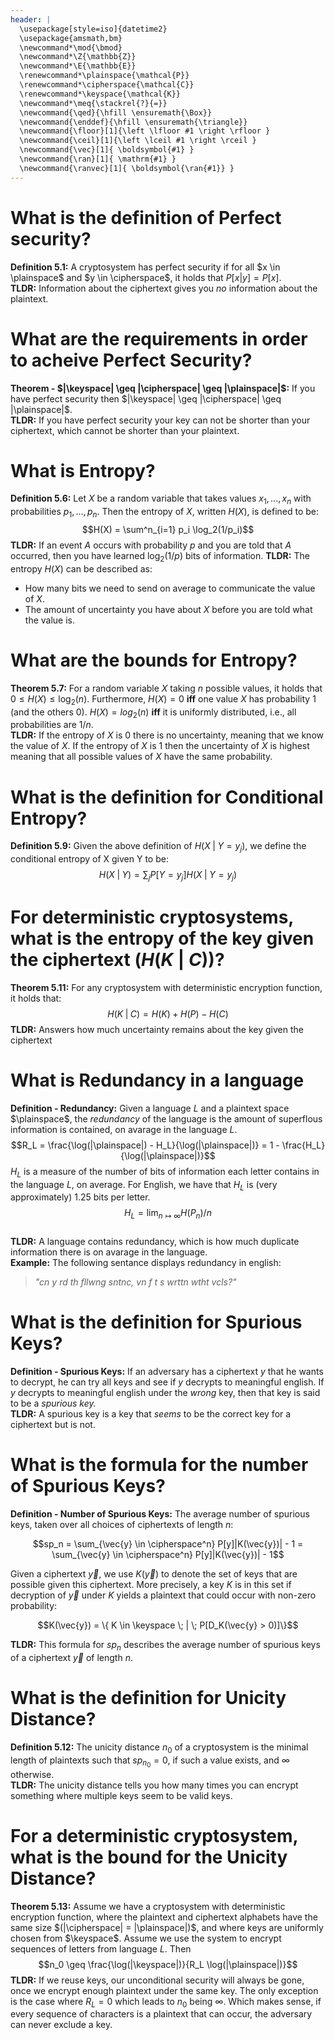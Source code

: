 ```yaml
---
header: |
  \usepackage[style=iso]{datetime2}
  \usepackage{amsmath,bm}
  \newcommand*\mod{\bmod}
  \newcommand*\Z{\mathbb{Z}}
  \newcommand*\E{\mathbb{E}}
  \renewcommand*\plainspace{\mathcal{P}}
  \renewcommand*\cipherspace{\mathcal{C}}
  \renewcommand*\keyspace{\mathcal{K}}
  \newcommand*\meq{\stackrel{?}{=}}
  \newcommand{\qed}{\hfill \ensuremath{\Box}}
  \newcommand{\enddef}{\hfill \ensuremath{\triangle}}
  \newcommand{\floor}[1]{\left \lfloor #1 \right \rfloor }
  \newcommand{\ceil}[1]{\left \lceil #1 \right \rceil }
  \newcommand{\vec}[1]{ \boldsymbol{#1} }
  \newcommand{\ran}[1]{ \mathrm{#1} }
  \newcommand{\ranvec}[1]{ \boldsymbol{\ran{#1}} }
---
```


# What is the definition of Perfect security?

**Definition 5.1:** A cryptosystem has perfect security if for all $x \in
\plainspace$ and $y \in \cipherspace$, it holds that $P[x|y] = P[x].$  
**TLDR:** Information about the ciphertext gives you _no_ information about
the plaintext.

# What are the requirements in order to acheive Perfect Security?

**Theorem - $|\keyspace| \geq |\cipherspace| \geq |\plainspace|$:** If you have
perfect security then $|\keyspace| \geq |\cipherspace| \geq |\plainspace|$.  
**TLDR:** If you have perfect security your key can not be shorter than your
ciphertext, which cannot be shorter than your plaintext.

# What is Entropy?

**Definition 5.6:** Let $X$ be a random variable that takes values $x_1,
..., x_n$ with probabilities $p_1, ..., p_n.$ Then the entropy of $X$,
written $H(X)$, is defined to be: 
$$H(X) = \sum^n_{i=1} p_i \log_2(1/p_i)$$
**TLDR:** If an event $A$ occurs with probability $p$ and you are told that
$A$ occurred, then you have learned $\log_2(1/p)$ bits of information.
**TLDR:** The entropy $H(X)$ can be described as: 

- How many bits we need to send on average to communicate the value of $X$.
- The amount of uncertainty you have about $X$ before you are told what the
  value is.

# What are the bounds for Entropy?

**Theorem 5.7:** For a random variable $X$ taking $n$ possible values, it
holds that $0 \leq H(X) \leq \log_2(n)$. Furthermore, $H(X) = 0$ **iff**
one value $X$ has probability 1 (and the others 0). $H(X) = log_2(n)$ **iff**
it is uniformly distributed, i.e., all probabilities are $1/n$.  
**TLDR:** If the entropy of $X$ is 0 there is no uncertainty, meaning that
we know the value of $X$. If the entropy of $X$ is 1 then the uncertainty
of $X$ is highest meaning that all possible values of $X$ have the same
probability.

# What is the definition for Conditional Entropy?

**Definition 5.9:** Given the above definition of $H(X \;|\;Y = y_j)$, we define
the conditional entropy of X given Y to be:
$$H(X \;|\; Y) = \sum_j P[Y = y_j] H(X \;|\; Y = y_j)$$

# For deterministic cryptosystems, what is the entropy of the key given the ciphertext ($H(K \;|\; C$))?

**Theorem 5.11:** For any cryptosystem with deterministic encryption function, it
holds that:
$$H(K \;|\; C) = H(K) + H(P) - H(C)$$
**TLDR:** Answers how much uncertainty remains about the key given the ciphertext

# What is Redundancy in a language

**Definition - Redundancy:** Given a language $L$ and a plaintext space $\plainspace$,
the _redundancy_ of the language is the amount of superflous information is
contained, on avarage in the language $L$.
$$R_L = \frac{\log(|\plainspace|) - H_L}{\log(|\plainspace|)} = 1 - \frac{H_L}{\log(|\plainspace|)}$$
$H_L$ is a measure of the number of bits of information each letter contains
in the language $L$, on average. For English, we have that $H_L$ is (very
approximately) 1.25 bits per letter.
$$H_L = \lim_{n \mapsto \infty} H(P_n)/n$$  
**TLDR:** A language contains redundancy, which is how much duplicate
information there is on avarage in the language.  
**Example:** The following sentance displays redundancy in english:

> _"cn y rd th fllwng sntnc, vn f t s wrttn wtht vcls?"_

# What is the definition for Spurious Keys?

**Definition - Spurious Keys:** If an adversary has a ciphertext $y$ that
he wants to decrypt, he can try all keys and see if $y$ decrypts to meaningful
english. If $y$ decrypts to meaningful english under the _wrong_ key, then
that key is said to be a _spurious key._  
**TLDR:** A spurious key is a key that _seems_ to be the correct key for a
ciphertext but is not.

# What is the formula for the number of Spurious Keys?

**Definition - Number of Spurious Keys:** The average number of
spurious keys, taken over all choices of ciphertexts of length $n$:

$$sp_n = \sum_{\vec{y} \in \cipherspace^n} P[y]|K(\vec{y})| - 1 = \sum_{\vec{y} \in \cipherspace^n} P[y]|K(\vec{y})| - 1$$

Given a ciphertext $\vec{y}$, we use $K(\vec{y})$ to denote the set of keys
that are possible given this ciphertext. More precisely, a key $K$ is in
this set if decryption of $\vec{y}$ under $K$ yields a plaintext that could
occur with non-zero probability:

$$K(\vec{y}) = \{ K \in \keyspace \; | \; P[D_K(\vec{y} > 0)]\}$$

**TLDR:** This formula for $sp_n$ describes the average number of spurious
keys of a ciphertext $\vec{y}$ of length $n$.

# What is the definition for Unicity Distance?

**Definition 5.12:** The unicity distance $n_0$ of a cryptosystem is the
minimal length of plaintexts such that $sp_{n_0} = 0$, if such a value exists,
and $\infty$ otherwise.  
**TLDR:** The unicity distance tells you how many times you can encrypt
something where multiple keys seem to be valid keys.

# For a deterministic cryptosystem, what is the bound for the Unicity Distance?

**Theorem 5.13:** Assume we have a cryptosystem with deterministic encryption
function, where the plaintext and ciphertext alphabets have the same size
$(|\cipherspace| = |\plainspace|)$, and where keys are uniformly chosen from
$\keyspace$. Assume we use the system to encrypt sequences of letters from
language $L$. Then
$$n_0 \geq \frac{\log(|\keyspace|)}{R_L \log(|\plainspace|)}$$
**TLDR:** If we reuse keys, our unconditional security will always be gone,
once we encrypt enough plaintext under the same key. The only exception is
the case where $R_L = 0$ which leads to $n_0$ being $\infty$. Which makes
sense, if every sequence of characters is a plaintext that can occur, the
adversary can never exclude a key.
